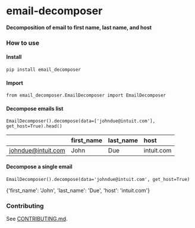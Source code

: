 # email-decomposer
**Decomposition of email to first name, last name, and host**
### How to use
#### Install
```
pip install email_decomposer
```
#### Import
```
from email_decomposer.EmailDecomposer import EmailDecomposer
```
#### Decompose emails list
```
EmailDecomposer().decompose(data=['johndue@intuit.com'], get_host=True).head()
```

|    | first_name   | last_name   | host                    |
|---:|:-------------|:------------|:------------------------|
|  johndue@intuit.com | John       | Due        | intuit.com |
#### Decompose a single email
```
EmailDecomposer().decompose(data='johndue@intuit.com', get_host=True)
```
{'first_name': 'John', 'last_name': 'Due', 'host': 'intuit.com'}
### Contributing

See [CONTRIBUTING.md](https://github.com/intuit/email-decomposer/blob/main/CONTRIBUTING.md).